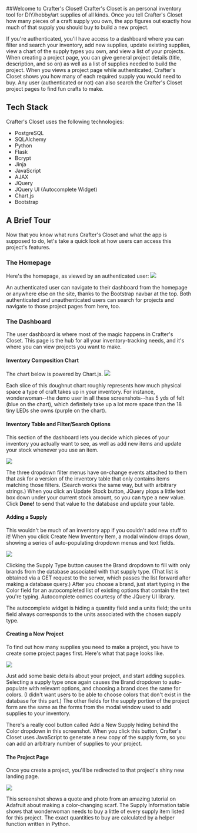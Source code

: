 ##Welcome to Crafter's Closet!
Crafter's Closet is an personal inventory tool for DIY/hobby/art supplies of all kinds. Once you tell Crafter's Closet how many pieces of a craft supply you own, the app figures out exactly how much of that supply you should buy to build a new project.

If you're authenticated, you'll have access to a dashboard where you can filter and search your inventory, add new supplies, update existing supplies, view a chart of the supply types you own, and view a list of your projects. When creating a project page, you can give general project details (title, description, and so on) as well as a list of supplies needed to build the project. When you views a project page while authenticated, Crafter's Closet shows you how many of each required supply you would need to buy. Any user (authenticated or not) can also search the Crafter's Closet project pages to find fun crafts to make.

## Tech Stack
Crafter's Closet uses the following technologies:

* PostgreSQL
* SQLAlchemy
* Python
* Flask
* Bcrypt
* Jinja
* JavaScript
* AJAX
* JQuery
* JQuery UI (Autocomplete Widget)
* Chart.js
* Bootstrap

## A Brief Tour
Now that you know what runs Crafter's Closet and what the app is supposed to do, let's take a quick look at how users can access this project's features.

### The Homepage

Here's the homepage, as viewed by an authenticated user:
![](static/assets/Screenshots/Homepage.png)

An authenticated user can navigate to their dashboard from the homepage or anywhere else on the site, thanks to the Bootstrap navbar at the top. Both authenticated and unauthenticated users can search for projects and navigate to those project pages from here, too.

### The Dashboard

The user dashboard is where most of the magic happens in Crafter's Closet. This page is the hub for all your inventory-tracking needs, and it's where you can view projects you want to make.

#### Inventory Composition Chart

The chart below is powered by Chart.js.
![](static/assets/Screenshots/DashboardChart.png)

Each slice of this doughnut chart roughly represents how much physical space a type of craft takes up in your inventory. For instance, wonderwoman--the demo user in all these screenshots--has 5 yds of felt (blue on the chart), which definitely take up a lot more space than the 18 tiny LEDs she owns (purple on the chart).

#### Inventory Table and Filter/Search Options

This section of the dashboard lets you decide which pieces of your inventory you actually want to see, as well as add new items and update your stock whenever you use an item.

![](static/assets/Screenshots/Inventory.png)

The three dropdown filter menus have on-change events attached to them that ask for a version of the inventory table that only contains items matching those filters. (Search works the same way, but with arbitrary strings.) When you click an Update Stock button, JQuery plops a little text box down under your current stock amount, so you can type a new value. Click **Done!** to send that value to the database and update your table.

#### Adding a Supply

This wouldn't be much of an inventory app if you couldn't add new stuff to it! When you click Create New Inventory Item, a modal window drops down, showing a series of auto-populating dropdown menus and text fields.

![](static/assets/Screenshots/Add-Supply.png)

Clicking the Supply Type button causes the Brand dropdown to fill with only brands from the database associated with that supply type. (That list is obtained via a GET request to the server, which passes the list forward after making a database query.) After you choose a brand, just start typing in the Color field for an autocompleted list of existing options that contain the text you're typing. Autocomplete comes courtesy of the JQuery UI library.

The autocomplete widget is hiding a quantity field and a units field; the units field always corresponds to the units associated with the chosen supply type.

#### Creating a New Project

To find out how many supplies you need to make a project, you have to create some project pages first. Here's what that page looks like.

![](static/assets/Screenshots/Project-form.png)

Just add some basic details about your project, and start adding supplies. Selecting a supply type once again causes the Brand dropdown to auto-populate with relevant options, and choosing a brand does the same for colors. (I didn't want users to be able to choose colors that don't exist in the database for this part.) The other fields for the supply portion of the project form are the same as the forms from the modal window used to add supplies to your inventory.

There's a really cool button called Add a New Supply hiding behind the Color dropdown in this screenshot. When you click this button, Crafter's Closet uses JavaScript to generate a new copy of the supply form, so you can add an arbitrary number of supplies to your project.

#### The Project Page

Once you create a project, you'll be redirected to that project's shiny new landing page.

![](static/assets/Screenshots/Project-Page.png)

This screenshot shows a quote and photo from an amazing tutorial on Adafruit about making a color-changing scarf. The Supply Information table shows that wonderwoman needs to buy a little of every supply item listed for this project. The exact quantities to buy are calculated by a helper function written in Python.